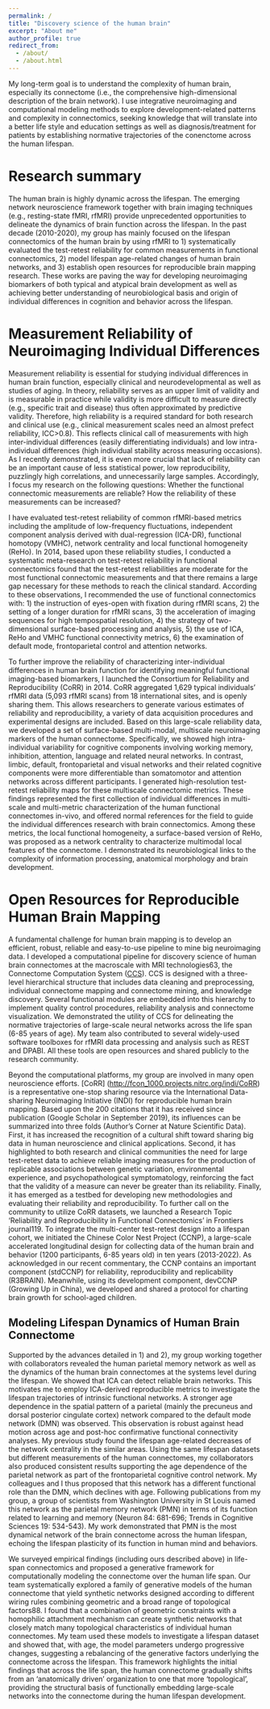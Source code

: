 ```yaml
---
permalink: /
title: "Discovery science of the human brain"
excerpt: "About me"
author_profile: true
redirect_from: 
  - /about/
  - /about.html
---
```


My long-term goal is to understand the complexity of human brain, especially its connectome (i.e., the comprehensive
high-dimensional description of the brain network). I use integrative neuroimaging and computational modeling methods to explore development-related patterns and complexity in connectomics, seeking knowledge that will translate into a better life style and education settings as well as diagnosis/treatment for patients by establishing normative trajectories of the conenctome across the human lifespan. 

Research summary
======
The human brain is highly dynamic across the lifespan. The emerging network neuroscience framework together with brain imaging techniques (e.g., resting-state fMRI, rfMRI) provide unprecedented opportunities to delineate the dynamics of brain function across the lifespan. In the past decade (2010-2020), my group has mainly focused on the lifespan connectomics of the human brain by using rfMRI to 1) systematically evaluated the test-retest reliability for common measurements in functional connectomics, 2) model lifespan age-related changes of human brain networks, and 3) establish open resources for reproducible brain mapping research. These works are
paving the way for developing neuroimaging biomarkers of both typical and atypical brain development as well as achieving better understanding of neurobiological basis and origin of individual differences in cognition and behavior across the lifespan.

Measurement Reliability of Neuroimaging Individual Differences
======
Measurement reliability is essential for studying individual differences in human brain function, especially clinical and neurodevelopmental as well as studies of aging. In theory, reliability serves as an upper limit of validity and is measurable in
practice while validity is more difficult to measure directly (e.g., specific trait and disease) thus often approximated by predictive validity. Therefore, high reliability is a required standard for both research and clinical use (e.g., clinical measurement scales
need an almost prefect reliability, ICC>0.8). This reflects clinical call of measurements with high inter-individual differences (easily differentiating individuals) and low intra-individual differences (high individual stability across measuring occasions). As I recently demonstrated, it is even more crucial that lack of reliability can be an important cause of less statistical power, low reproducibility, puzzlingly high correlations, and unnecessarily large samples. Accordingly, I focus my research on the following questions: Whether the functional connectomic measurements are reliable? How the reliability of these measurements can be increased?

I have evaluated test-retest reliability of common rfMRI-based metrics including the amplitude of low-frequency fluctuations, independent component analysis derived with dual-regression (ICA-DR), functional homotopy (VMHC), network centrality and local functional homogeneity (ReHo). In 2014, based upon these reliability studies, I conducted a systematic meta-research on test-retest reliability in functional connectomics found that the test-retest reliabilities are moderate for the most functional connectomic measurements and that there remains a large gap necessary for these methods to reach the clinical standard. According to these
observations, I recommended the use of functional connectomics with: 1) the instruction of eyes-open with fixation during rfMRI scans, 2) the setting of a longer duration for rfMRI scans, 3) the acceleration of imaging sequences for high tempospatial resolution, 4) the strategy of two-dimensional surface-based processing and analysis, 5) the use of ICA, ReHo and VMHC functional connectivity metrics, 6) the examination of default mode, frontoparietal control and attention networks.

To further improve the reliability of characterizing inter-individual differences in human brain function for identifying meaningful functional imaging-based biomarkers, I launched the Consortium for Reliability and Reproducibility (CoRR) in 2014. CoRR aggregated 1,629 typical individuals’ rfMRI data (5,093 rfMRI scans) from 18 international sites, and is openly sharing them. This allows researchers to generate various estimates of reliability and reproducibility, a variety of data acquisition procedures and experimental designs are included. Based on this large-scale reliability data, we developed a set of surface-based multi-modal, multiscale
neuroimaging markers of the human connectome. Specifically, we showed high intra-individual variability for cognitive components involving working memory, inhibition, attention, language and related neural networks. In contrast, limbic, default, frontoparietal and visual networks and their related cognitive components were more differentiable than somatomotor and attention networks across different
participants. I generated high-resolution test-retest reliability maps for these multiscale connectomic metrics. These findings represented the first collection of individual differences in multi-scale and multi-metric characterization of the human functional connectomes in-vivo, and offered normal references for the field to guide the individual differences research with brain connectomics. Among these metrics, the local functional homogeneity, a surface-based version of ReHo, was proposed as a network centrality to characterize multimodal local features of the connectome. I demonstrated its neurobiological links to the complexity of information processing, anatomical morphology and brain development.

Open Resources for Reproducible Human Brain Mapping
======
A fundamental challenge for human brain mapping is to develop an efficient, robust, reliable and easy-to-use pipeline to mine big neuroimaging data. I developed a computational pipeline for discovery science of human brain connectomes at the macroscale with MRI technologies63, the Connectome Computation System ([CCS](https://github.com/zuoxinian/CCS)). CCS is designed with a three-level hierarchical structure that includes data cleaning and preprocessing, individual connectome mapping and connectome mining, and knowledge discovery. Several functional modules are embedded into this hierarchy to implement quality control procedures, reliability analysis and connectome visualization. We demonstrated the utility of CCS for delineating the normative trajectories of large-scale neural networks across the life span (6-85 years of age). My team also contributed to several widely-used software toolboxes for rfMRI data processing and analysis such as REST and DPABI. All these tools are open resources and shared publicly to the research community.

Beyond the computational platforms, my group are involved in many open neuroscience efforts. [CoRR] (http://fcon_1000.projects.nitrc.org/indi/CoRR) is a representative one-stop sharing resource via the International Data-sharing
Neuroimaging Initiative (INDI) for reproducible human brain mapping. Based upon the 200 citations that it has received since publication (Google Scholar in September 2019), its influences can be summarized into three folds (Author’s Corner at Nature Scientific Data). First, it has increased the recognition of a cultural shift toward sharing big data in human neuroscience and clinical applications. Second, it has highlighted to both research and clinical communities the need for large test-retest data to achieve reliable imaging measures for the production of replicable associations between genetic variation, environmental experience, and psychopathological
symptomatology, reinforcing the fact that the validity of a measure can never be greater than its reliability. Finally, it has emerged as a testbed for developing new methodologies and evaluating their reliability and reproducibility. To further call on the community to utilize CoRR datasets, we launched a Research Topic ‘Reliability and Reproducibility in Functional Connectomics’ in Frontiers journal119. To integrate the multi-center test-retest design into a lifespan cohort, we initiated the Chinese Color Nest Project (CCNP), a large-scale accelerated longitudinal design for collecting data of the human brain and behavior (1200 participants, 6-85 years old) in ten years (2013-2022). As acknowledged in our recent commentary, the CCNP contains an important component (stdCCNP) for reliability, reproducibility and replicability (R3BRAIN). Meanwhile, using its development component, devCCNP (Growing Up in China), we developed and
shared a protocol for charting brain growth for school-aged children.

Modeling Lifespan Dynamics of Human Brain Connectome
------
Supported by the advances detailed in 1) and 2), my group working together with collaborators revealed the human parietal memory network as well as the dynamics of the human brain connectomes at the systems level during the lifespan. We showed that ICA can detect reliable brain networks. This motivates me to employ ICA-derived reproducible metrics to investigate the lifespan trajectories of intrinsic functional networks. A stronger age dependence in the spatial pattern of a parietal (mainly the precuneus and dorsal posterior cingulate cortex) network compared to the default mode network (DMN) was observed. This observation is robust against head motion across age and post-hoc confirmative functional connectivity analyses. My previous study found the lifespan age-related decreases of the network centrality in the similar areas. Using the same lifespan datasets but different measurements of the human connectomes, my collaborators also produced consistent results supporting the age dependence of the parietal network as part of the frontoparietal cognitive control network. My colleagues and I thus proposed that this network has a different functional role than the DMN, which declines with age. Following publications from my group, a group of scientists from Washington University in St Louis named this network as the parietal memory network (PMN) in terms of its function related to learning and memory (Neuron 84: 681-696; Trends in Cognitive Sciences 19: 534-543). My work demonstrated that PMN is the most dynamical network of the brain connectome across the human lifespan, echoing the
lifespan plasticity of its function in human mind and behaviors.

We surveyed empirical findings (including ours described above) in life-span connectomics and proposed a generative framework for computationally modeling the connectome over the human life span. Our team systematically explored a family of generative models of the human connectome that yield synthetic networks designed according to different wiring rules combining geometric and a broad range of
topological factors88. I found that a combination of geometric constraints with a homophilic attachment mechanism can create synthetic networks that closely match many topological characteristics of individual human connectomes. My team used these models to investigate a lifespan dataset and showed that, with age, the model parameters undergo progressive changes, suggesting a rebalancing of the generative
factors underlying the connectome across the lifespan. This framework highlights the initial findings that across the life span, the human connectome gradually shifts from an ‘anatomically driven’ organization to one that more ‘topological’, providing the structural basis of functionally embedding large-scale networks into the connectome during the human lifespan development. 
